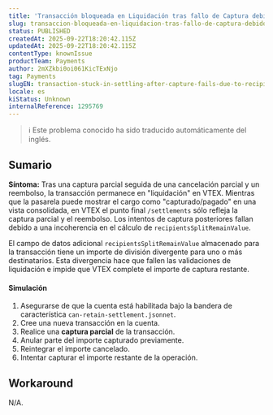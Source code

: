 ```yaml
---
title: 'Transacción bloqueada en Liquidación tras fallo de Captura debido a una falta de coincidencia de recipientsSplitRemainValue.'
slug: transaccion-bloqueada-en-liquidacion-tras-fallo-de-captura-debido-a-una-falta-de-coincidencia-de-recipientssplitremainvalue
status: PUBLISHED
createdAt: 2025-09-22T18:20:42.115Z
updatedAt: 2025-09-22T18:20:42.115Z
contentType: knownIssue
productTeam: Payments
author: 2mXZkbi0oi061KicTExNjo
tag: Payments
slugEN: transaction-stuck-in-settling-after-capture-fails-due-to-recipientssplitremainvalue-mismatch
locale: es
kiStatus: Unknown
internalReference: 1295769
---
```


>ℹ️ Este problema conocido ha sido traducido automáticamente del inglés.

## Sumario


**Síntoma:** Tras una captura parcial seguida de una cancelación parcial y un reembolso, la transacción permanece en "liquidación" en VTEX.
Mientras que la pasarela puede mostrar el cargo como "capturado/pagado" en una vista consolidada, en VTEX el punto final `/settlements` sólo refleja la captura parcial y el reembolso.
Los intentos de captura posteriores fallan debido a una incoherencia en el cálculo de `recipientsSplitRemainValue`.

El campo de datos adicional `recipientsSplitRemainValue` almacenado para la transacción tiene un importe de división divergente para uno o más destinatarios. Esta divergencia hace que fallen las validaciones de liquidación e impide que VTEX complete el importe de captura restante.


#### Simulación


1. Asegurarse de que la cuenta está habilitada bajo la bandera de característica `can-retain-settlement.jsonnet`.
2. Cree una nueva transacción en la cuenta.
3. Realice una **captura parcial** de la transacción.
4. Anular parte del importe capturado previamente.
5. Reintegrar el importe cancelado.
6. Intentar capturar el importe restante de la operación.

## Workaround


N/A.



